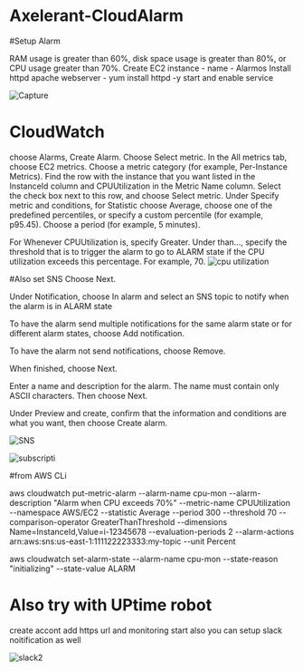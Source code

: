 # Axelerant-CloudAlarm
#Setup Alarm

RAM usage is greater than 60%, disk space usage is greater than 80%, or CPU usage greater than 70%. 
Create EC2 instance - name - Alarmos
Install httpd apache webserver  - yum install httpd -y
start and enable service 

![Capture](https://user-images.githubusercontent.com/51254973/123248913-142dd480-d506-11eb-8672-54d122fea420.PNG)

# CloudWatch
choose Alarms, Create Alarm.
Choose Select metric.
In the All metrics tab, choose EC2 metrics.
Choose a metric category (for example, Per-Instance Metrics).
Find the row with the instance that you want listed in the InstanceId column and CPUUtilization in the Metric Name column. Select the check box next to this row, and choose Select metric.
Under Specify metric and conditions, for Statistic choose Average, choose one of the predefined percentiles, or specify a custom percentile (for example, p95.45).
Choose a period (for example, 5 minutes).

For Whenever CPUUtilization is, specify Greater. Under than..., specify the threshold that is to trigger the alarm to go to ALARM state if the CPU utilization exceeds this percentage. For example, 70.
![cpu utilization](https://user-images.githubusercontent.com/51254973/123249484-a0d89280-d506-11eb-9f8f-741a17e8ccae.PNG)

#Also set SNS
Choose Next.

Under Notification, choose In alarm and select an SNS topic to notify when the alarm is in ALARM state

To have the alarm send multiple notifications for the same alarm state or for different alarm states, choose Add notification.

To have the alarm not send notifications, choose Remove.

When finished, choose Next.

Enter a name and description for the alarm. The name must contain only ASCII characters. Then choose Next.

Under Preview and create, confirm that the information and conditions are what you want, then choose Create alarm.

![SNS](https://user-images.githubusercontent.com/51254973/123249596-c1a0e800-d506-11eb-832a-986d92f6dbb7.PNG)

![subscripti](https://user-images.githubusercontent.com/51254973/123249614-c6659c00-d506-11eb-94aa-0dfdc5dc732a.PNG)

#from AWS CLi

aws cloudwatch put-metric-alarm --alarm-name cpu-mon --alarm-description "Alarm when CPU exceeds 70%" --metric-name CPUUtilization --namespace AWS/EC2 --statistic Average --period 300 --threshold 70 --comparison-operator GreaterThanThreshold --dimensions  Name=InstanceId,Value=i-12345678 --evaluation-periods 2 --alarm-actions arn:aws:sns:us-east-1:111122223333:my-topic --unit Percent

aws cloudwatch set-alarm-state --alarm-name cpu-mon --state-reason "initializing" --state-value ALARM

# Also try with UPtime robot
create accont
add https url and monitoring start also you can setup slack noitification as well

![slack2](https://user-images.githubusercontent.com/51254973/123250518-c6b26700-d507-11eb-95b0-f6d6b225ff5d.PNG)


